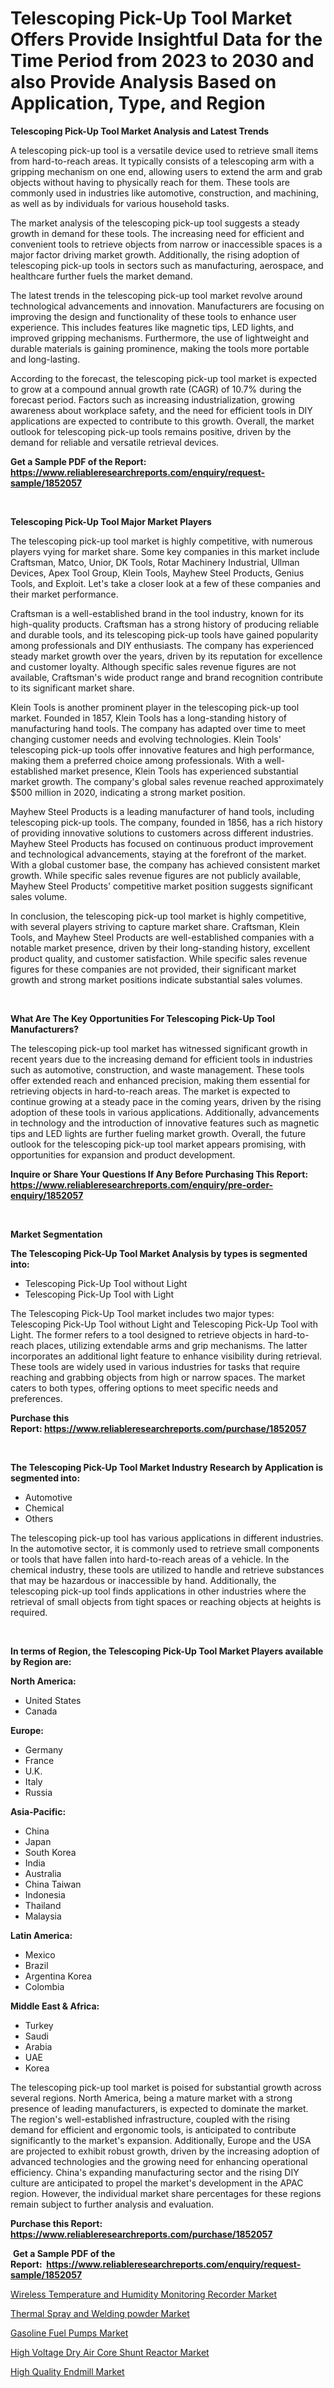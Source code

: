 <p><h1>Telescoping Pick-Up Tool Market Offers Provide Insightful Data for the Time Period from 2023 to 2030 and also Provide Analysis Based on Application, Type, and Region</h1></p><p><strong>Telescoping Pick-Up Tool Market Analysis and Latest Trends</strong></p>
<p><p>A telescoping pick-up tool is a versatile device used to retrieve small items from hard-to-reach areas. It typically consists of a telescoping arm with a gripping mechanism on one end, allowing users to extend the arm and grab objects without having to physically reach for them. These tools are commonly used in industries like automotive, construction, and machining, as well as by individuals for various household tasks.</p><p>The market analysis of the telescoping pick-up tool suggests a steady growth in demand for these tools. The increasing need for efficient and convenient tools to retrieve objects from narrow or inaccessible spaces is a major factor driving market growth. Additionally, the rising adoption of telescoping pick-up tools in sectors such as manufacturing, aerospace, and healthcare further fuels the market demand.</p><p>The latest trends in the telescoping pick-up tool market revolve around technological advancements and innovation. Manufacturers are focusing on improving the design and functionality of these tools to enhance user experience. This includes features like magnetic tips, LED lights, and improved gripping mechanisms. Furthermore, the use of lightweight and durable materials is gaining prominence, making the tools more portable and long-lasting.</p><p>According to the forecast, the telescoping pick-up tool market is expected to grow at a compound annual growth rate (CAGR) of 10.7% during the forecast period. Factors such as increasing industrialization, growing awareness about workplace safety, and the need for efficient tools in DIY applications are expected to contribute to this growth. Overall, the market outlook for telescoping pick-up tools remains positive, driven by the demand for reliable and versatile retrieval devices.</p></p>
<p><strong>Get a Sample PDF of the Report:&nbsp; <a href="https://www.reliableresearchreports.com/enquiry/request-sample/1852057">https://www.reliableresearchreports.com/enquiry/request-sample/1852057</a></strong></p>
<p>&nbsp;</p>
<p><strong>Telescoping Pick-Up Tool Major Market Players</strong></p>
<p><p>The telescoping pick-up tool market is highly competitive, with numerous players vying for market share. Some key companies in this market include Craftsman, Matco, Unior, DK Tools, Rotar Machinery Industrial, Ullman Devices, Apex Tool Group, Klein Tools, Mayhew Steel Products, Genius Tools, and Exploit. Let's take a closer look at a few of these companies and their market performance.</p><p>Craftsman is a well-established brand in the tool industry, known for its high-quality products. Craftsman has a strong history of producing reliable and durable tools, and its telescoping pick-up tools have gained popularity among professionals and DIY enthusiasts. The company has experienced steady market growth over the years, driven by its reputation for excellence and customer loyalty. Although specific sales revenue figures are not available, Craftsman's wide product range and brand recognition contribute to its significant market share.</p><p>Klein Tools is another prominent player in the telescoping pick-up tool market. Founded in 1857, Klein Tools has a long-standing history of manufacturing hand tools. The company has adapted over time to meet changing customer needs and evolving technologies. Klein Tools' telescoping pick-up tools offer innovative features and high performance, making them a preferred choice among professionals. With a well-established market presence, Klein Tools has experienced substantial market growth. The company's global sales revenue reached approximately $500 million in 2020, indicating a strong market position.</p><p>Mayhew Steel Products is a leading manufacturer of hand tools, including telescoping pick-up tools. The company, founded in 1856, has a rich history of providing innovative solutions to customers across different industries. Mayhew Steel Products has focused on continuous product improvement and technological advancements, staying at the forefront of the market. With a global customer base, the company has achieved consistent market growth. While specific sales revenue figures are not publicly available, Mayhew Steel Products' competitive market position suggests significant sales volume.</p><p>In conclusion, the telescoping pick-up tool market is highly competitive, with several players striving to capture market share. Craftsman, Klein Tools, and Mayhew Steel Products are well-established companies with a notable market presence, driven by their long-standing history, excellent product quality, and customer satisfaction. While specific sales revenue figures for these companies are not provided, their significant market growth and strong market positions indicate substantial sales volumes.</p></p>
<p>&nbsp;</p>
<p><strong>What Are The Key Opportunities For Telescoping Pick-Up Tool Manufacturers?</strong></p>
<p><p>The telescoping pick-up tool market has witnessed significant growth in recent years due to the increasing demand for efficient tools in industries such as automotive, construction, and waste management. These tools offer extended reach and enhanced precision, making them essential for retrieving objects in hard-to-reach areas. The market is expected to continue growing at a steady pace in the coming years, driven by the rising adoption of these tools in various applications. Additionally, advancements in technology and the introduction of innovative features such as magnetic tips and LED lights are further fueling market growth. Overall, the future outlook for the telescoping pick-up tool market appears promising, with opportunities for expansion and product development.</p></p>
<p><strong>Inquire or Share Your Questions If Any Before Purchasing This Report: <a href="https://www.reliableresearchreports.com/enquiry/pre-order-enquiry/1852057">https://www.reliableresearchreports.com/enquiry/pre-order-enquiry/1852057</a></strong></p>
<p>&nbsp;</p>
<p><strong>Market Segmentation</strong></p>
<p><strong>The Telescoping Pick-Up Tool Market Analysis by types is segmented into:</strong></p>
<p><ul><li>Telescoping Pick-Up Tool without Light</li><li>Telescoping Pick-Up Tool with Light</li></ul></p>
<p><p>The Telescoping Pick-Up Tool market includes two major types: Telescoping Pick-Up Tool without Light and Telescoping Pick-Up Tool with Light. The former refers to a tool designed to retrieve objects in hard-to-reach places, utilizing extendable arms and grip mechanisms. The latter incorporates an additional light feature to enhance visibility during retrieval. These tools are widely used in various industries for tasks that require reaching and grabbing objects from high or narrow spaces. The market caters to both types, offering options to meet specific needs and preferences.</p></p>
<p><strong>Purchase this Report:&nbsp;<a href="https://www.reliableresearchreports.com/purchase/1852057">https://www.reliableresearchreports.com/purchase/1852057</a></strong></p>
<p>&nbsp;</p>
<p><strong>The Telescoping Pick-Up Tool Market Industry Research by Application is segmented into:</strong></p>
<p><ul><li>Automotive</li><li>Chemical</li><li>Others</li></ul></p>
<p><p>The telescoping pick-up tool has various applications in different industries. In the automotive sector, it is commonly used to retrieve small components or tools that have fallen into hard-to-reach areas of a vehicle. In the chemical industry, these tools are utilized to handle and retrieve substances that may be hazardous or inaccessible by hand. Additionally, the telescoping pick-up tool finds applications in other industries where the retrieval of small objects from tight spaces or reaching objects at heights is required.</p></p>
<p>&nbsp;</p>
<p><strong>In terms of Region, the Telescoping Pick-Up Tool Market Players available by Region are:</strong></p>
<p>
    <p> <strong> North America: </strong>
        <ul>
            <li>United States</li>
            <li>Canada</li>
        </ul>
        </p> 
    <p> <strong> Europe: </strong>
        <ul>
            <li>Germany</li>
            <li>France</li>
            <li>U.K.</li>
            <li>Italy</li>
            <li>Russia</li>
        </ul>
        </p> 
    <p> <strong> Asia-Pacific: </strong>
        <ul>
            <li>China</li>
            <li>Japan</li>
            <li>South Korea</li>
            <li>India</li>
            <li>Australia</li>
            <li>China Taiwan</li>
            <li>Indonesia</li>
            <li>Thailand</li>
            <li>Malaysia</li>
        </ul>
        </p> 
    <p> <strong> Latin America: </strong>
        <ul>
            <li>Mexico</li>
            <li>Brazil</li>
            <li>Argentina Korea</li>
            <li>Colombia</li>
        </ul>
        </p> 
    <p> <strong> Middle East & Africa: </strong>
        <ul>
            <li>Turkey</li>
            <li>Saudi</li>
            <li>Arabia</li>
            <li>UAE</li>
            <li>Korea</li>
        </ul>
    </p>
    </p>
<p><p>The telescoping pick-up tool market is poised for substantial growth across several regions. North America, being a mature market with a strong presence of leading manufacturers, is expected to dominate the market. The region's well-established infrastructure, coupled with the rising demand for efficient and ergonomic tools, is anticipated to contribute significantly to the market's expansion. Additionally, Europe and the USA are projected to exhibit robust growth, driven by the increasing adoption of advanced technologies and the growing need for enhancing operational efficiency. China's expanding manufacturing sector and the rising DIY culture are anticipated to propel the market's development in the APAC region. However, the individual market share percentages for these regions remain subject to further analysis and evaluation.</p></p>
<p><strong>Purchase this Report: <a href="https://www.reliableresearchreports.com/purchase/1852057">https://www.reliableresearchreports.com/purchase/1852057</a></strong></p>
<p>&nbsp;<strong>Get a Sample PDF of the Report:&nbsp;&nbsp;<a href="https://www.reliableresearchreports.com/enquiry/request-sample/1852057">https://www.reliableresearchreports.com/enquiry/request-sample/1852057</a></strong></p>
<p><strong></strong></p>
<p><p><a href="https://github.com/santosh758595/Market-Research-Report-List-1/blob/main/wireless-temperature-and-humidity-monitoring-recorder-market.md">Wireless Temperature and Humidity Monitoring Recorder Market</a></p><p><a href="https://medium.com/@nyahmertz/thermal-spray-and-welding-powder-market-outlook-industry-overview-and-forecast-2023-to-2030-d44748e4d7a8">Thermal Spray and Welding powder Market</a></p><p><a href="https://www.linkedin.com/pulse/gasoline-fuel-pumps-market-size-growth-forecast-from-2023-rondc/">Gasoline Fuel Pumps Market</a></p><p><a href="https://github.com/Chiragrp26/Market-Research-Report-List-1/blob/main/high-voltage-dry-air-core-shunt-reactor-market.md">High Voltage Dry Air Core Shunt Reactor Market</a></p><p><a href="https://medium.com/@abdulkoss1954/high-quality-endmill-market-size-reveals-the-best-marketing-channels-in-global-industry-6e340c954dbf">High Quality Endmill Market</a></p></p>